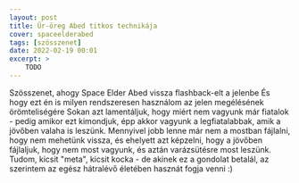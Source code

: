 ```yaml
---
layout: post
title: Űr-öreg Abed titkos technikája
cover: spaceelderabed
tags: [szösszenet]
date: 2022-02-19 00:01
excerpt: >
    TODO
---
```


Szösszenet, ahogy Space Elder Abed vissza flashback-elt a jelenbe
És hogy ezt én is milyen rendszeresen használom az jelen megélésének örömteliségére
Sokan azt lamentáljuk, hogy miért nem vagyunk már fiatalok - pedig amikor ezt kimondjuk, épp akkor vagyunk a legfiatalabbak, amik a jövőben valaha is leszünk.
Mennyivel jobb lenne már nem a mostban fájlalni, hogy nem mehetünk vissza, és ehelyett azt képzelni, hogy a jövőben fájlaljuk, hogy nem most vagyunk, és aztán varázsütésre most leszünk.
Tudom, kicsit "meta", kicsit kocka - de akinek ez a gondolat betalál, az szerintem az egész hátralévő életében hasznát fogja venni :)